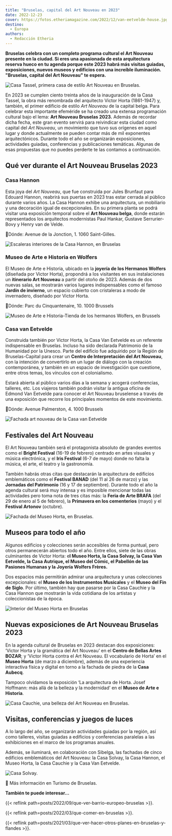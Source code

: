 ```yaml
---
title: "Bruselas, capital del Art Nouveau en 2023"
date: 2022-12-23
cover: https://fotos.etheriamagazine.com/2022/12/van-eetvelde-house.jpg
destino: 
  - Europa
authors: 
  - Redacción Etheria
---
```


**Bruselas celebra con un completo programa cultural el Art Nouveau presente en la 
ciudad. Si eres una apasionada de esta arquitectura reserva hueco en tu agenda porque 
este 2023 habrá más visitas guiadas, exposiciones, nuevos museos y edificios con una 
increíble iluminación. "Bruselas, capital del Art Nouveau" te espera.** 

![Casa Tassel, primera casa de estilo Art Nouveau en Bruselas.](https://fotos.etheriamagazine.com/2022/12/casa-tassel-bruselas.jpg "Casa Tassel, primera casa de estilo Art Nouveau en Bruselas.")

En 2023 se cumplen ciento treinta años de la inauguración de la Casa Tassel, la obra más 
renombrada del arquitecto Victor Horta (1861-1947) y, también, el primer edificio de 
estilo _Art Nouveau_ de la capital belga. Para celebrar esta importante efeméride se ha 
creado una extensa programación cultural bajo el lema: **Art Nouveau Bruselas 2023.** 
Además de recordar dicha fecha, este gran evento servirá para reivindicar esta ciudad 
como capital del _Art Nouveau_, un movimiento que tuvo sus orígenes en aquel lugar y 
donde actualmente se pueden contar más de mil exponentes arquitectónicos. Durante todo 
el año se organizarán exposiciones, actividades guiadas, conferencias y publicaciones 
temáticas. Algunas de esas propuestas que no puedes perderte te las contamos a 
continuación. 

## Qué ver durante el Art Nouveau Bruselas 2023

### Casa Hannon

Esta joya del _Art Nouveau_, que fue construida por Jules Brunfaut para Edouard Hannon, 
reabrirá sus puertas en 2023 tras estar cerrada al público durante varios años. La Casa 
Hannon exhibe una arquitectura, un mobiliario y una decoración igual de excepcionales. 
En su primera planta se podrá visitar una exposición temporal sobre el **Art Nouveau 
belga**, donde estarán representados los arquitectos modernistas Paul Hankar, Gustave 
Serrurier-Bovy y Henry van de Velde. 

📍Dónde: Avenue de la Jonction, 1. 1060 Saint-Gilles. 

![Escaleras interiores de la Casa Hannon, en Bruselas](https://fotos.etheriamagazine.com/2022/12/Hotel-Hannon.jpg "Casa Hannon. © Visit Brussels/Jean-Paul Remy.")

### Museo de Arte e Historia en Wolfers

El Museo de Arte e Historia, ubicado en la **joyería de los Hermanos Wolfers** (diseñada 
por Victor Horta), propondrá a los visitantes en sus instalaciones un **itinerario Art 
Nouveau** a partir del otoño de 2023. Además de dos nuevas salas, se mostrarán varios 
lugares indispensables como el famoso **Jardín de invierno**, un espacio cubierto con 
cristaleras a modo de invernadero, diseñado por Victor Horta. 

📍Dónde: Parc du Cinquantenaire, 10. 1000 Brussels 

![Museo de Arte e Historia-Tienda de los hermanos Wolfers, en  Brussels](https://fotos.etheriamagazine.com/2022/12/museo-historia-arte-bruselas.jpg "Museo de Arte e Historia-antigua joyería de los hermanos Wolfers. © Visit Brussels")

### Casa van Eetvelde

Construida también por Victor Horta, la Casa Van Eetvelde es un referente indispensable 
en Bruselas. Incluso ha sido declarada Patrimonio de la Humanidad por la Unesco. Parte 
del edificio fue adquirido por la Región de Bruselas-Capital para crear un **Centro de 
Interpretación del Art Nouveau**, con la intención de convertirlo en un lugar de diálogo 
con la creación contemporánea, y también en un espacio de investigación que cuestione, 
entre otros temas, los vínculos con el colonialismo. 

Estará abierta al público varios días a la semana y acogerá conferencias, talleres, etc. 
Los viajeros también podrán visitar la antigua oficina de Edmond Van Eetvelde para 
conocer el Art Nouveau bruselense a través de una exposición que recorre los principales 
momentos de este movimiento. 

📍Dónde: Avenue Palmerston, 4. 1000 Brussels 

![Fachada art nouveau de la Casa van Eetvelde](https://fotos.etheriamagazine.com/2022/12/van-eetvelde-house.jpg "Casa van Eetvelde. © Visit Brussels")

## Festivales del Art Nouveau

El Art Nouveau también será el protagonista absoluto de grandes eventos como el **Bright 
Festival** (16-19 de febrero) centrado en artes visuales y música electrónica, y el 
**Iris Festival** (6-7 de mayo) donde no falta la música, el arte, el teatro y la 
gastronomía. 

También habrás otras citas que destacarán la arquitectura de edificios emblemáticos como 
el **Festival BANAD** (del 11 al 26 de marzo) y las **Jornadas del Patrimonio** (16 y 17 
de septiembre). Durante todo el año la agenda cultural será muy intensa y es imposible 
mencionar todas las actividades pero toma nota de tres citas más: la **Feria de Arte 
BRAFA** (del 29 de enero al 5 de febrero), la **Primavera en los cementerios** (mayo) y 
el **Festival Artonov** (octubre). 

![Fachada del Museo Horta, en Bruselas.](https://fotos.etheriamagazine.com/2022/12/Musee-Horta.jpg "Museo Horta, en Bruselas. © Visit Brussels/ Jean-Paul Remy")

## Museos para todo el año

Algunos edificios y colecciones serán accesibles de forma puntual, pero otros 
permanecerán abiertos todo el año. Entre ellos, siete de las obras culminantes de Victor 
Horta: e**l Museo Horta, la Casa Solvay, la Casa Van Eetvelde, la Casa Autrique, el 
Museo del Cómic, el Pabellón de las Pasiones Humanas y la Joyería Wolfers Frères.** 

Dos espacios más permitirán admirar una arquitectura y unas colecciones excepcionales: 
el **Museo de los Instrumentos Musicales** y el **Museo del Fin de Siglo**. Por último, 
también hay que pasarse por la Casa Cauchie y la Casa Hannon que mostrarán la vida 
cotidiana de los artistas y coleccionistas de la época. 

![Interior del Museo Horta en Bruselas](https://fotos.etheriamagazine.com/2022/12/Musee-Horta-1.jpg "Museo Horta. © Visit Brussels/ Jean-Paul Remy")

## Nuevas exposiciones de Art Nouveau Bruselas 2023

En la agenda cultural de Bruselas en 2023 destacan dos exposiciones: ‘Victor Horta y la 
gramática del Art Nouveau’ en el **Centro de Bellas Artes BOZAR**; y ‘Victor Horta 
contra el Art Nouveau. El vocabulario de Horta’ en el **Museo Horta** (de marzo a 
diciembre), además de una experiencia interactiva física y digital en torno a la fachada 
de piedra de la **Casa Aubecq**. 

Tampoco olvidamos la exposición ‘La arquitectura de Horta. Josef Hoffmann: más allá de 
la belleza y la modernidad’ en el **Museo de Arte e Historia**. 

![Casa Cauchie, una belleza del Art Nouveau en Bruselas.](https://fotos.etheriamagazine.com/2022/12/Maison-Cauchie.jpg "Casa Cauchie, una belleza del Art Nouveau en Bruselas. © Visit Brussels/ Jean-Paul Remy")

## Visitas, conferencias y juegos de luces

A lo largo del año, se organizarán actividades guiadas por la región, así como talleres, 
visitas guiadas a edificios y conferencias paralelas a las exhibiciones en el marco de 
los programas anuales. 

Además, se iluminará, en colaboración con Sibelga, las fachadas de cinco edificios 
emblemáticos del Art Nouveau: la Casa Solvay, la Casa Hannon, el Museo Horta, la Casa 
Cauchie y la Casa Van Eetvelde. 

![Casa Solvay.](https://fotos.etheriamagazine.com/2022/12/casa-solvay-bruselas.jpg "Casa Solvay. © Visit Brussels")

📌 Más información en Turismo de Bruselas. 

**También te puede interesar...** 

{{< reflink path=posts/2022/09/que-ver-barrio-europeo-bruselas >}}. 

{{< reflink path=posts/2022/03/que-comer-en-bruselas >}}. 

{{< reflink path=posts/2021/03/que-ver-hacer-otros-planes-en-bruselas-y-flandes >}}.
